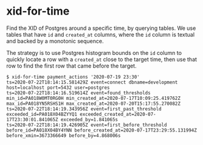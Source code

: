 # xid-for-time

Find the XID of Postgres around a specific time, by querying tables. We use
tables that have `id` and `created_at` columns, where the `id` column is textual
and backed by a monotonic sequence.

The strategy is to use Postgres histogram bounds on the `id` column to quickly
locate a row with a `created_at` close to the target time, then use that row to
find the first row that came before the target.

```console
$ xid-for-time payment_actions '2020-07-19 23:30'
ts=2020-07-22T18:14:15.581429Z event=connect dbname=development host=localhost port=5432 user=postgres
ts=2020-07-22T18:14:16.519614Z event=found_thresholds min_id=PA018W0MT0RG0H min_created_at=2020-07-17T10:09:25.419762Z max_id=PA018YN5RSHS1H max_created_at=2020-07-20T15:17:55.270082Z
ts=2020-07-22T18:14:19.343956Z event=first_past_threshold exceeded_id=PA018X04BZYYQ1 exceeded_created_at=2020-07-17T23:30:01.841065Z exceeded_by=1.841065s
ts=2020-07-22T18:14:19.426905Z event=first_before_threshold before_id=PA018X04BY4YNN before_created_at=2020-07-17T23:29:55.131994Z before_xmin=3673366649 before_by=4.868006s
```
